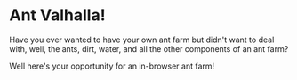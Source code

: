 # Ant Valhalla!

Have you ever wanted to have your own ant farm but didn't want to deal with, well, the ants, dirt, water, and all the other components of an ant farm?

Well here's your opportunity for an in-browser ant farm!